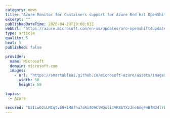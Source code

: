 ```yaml
---
category: news
title: "Azure Monitor for Containers support for Azure Red Hat OpenShift 4.X & OpenShift 4.X in preview"
excerpt: ""
publishedDateTime: 2020-04-29T19:00:03Z
webUrl: "https://azure.microsoft.com/en-us/updates/aro-openshift4update/"
type: article
quality: 5
heat: 5
published: false

provider:
  name: Microsoft
  domain: microsoft.com
  images:
    - url: "https://smartableai.github.io/microsoft-azure/assets/images/organizations/microsoft.com-50x50.jpg"
      width: 50
      height: 50

topics:
  - Azure

secured: "UzILw02iLMIqtv69+1MAfhu7cRi4O9ClWQuli1VRBbTXzJne6mqFmBfN34lrEEAixyZ211M6F3Nlmfnph6pxj0O63BeIODD9uNV7B8ApymfAWKnsGob8PGXbKXmp4ALV+u9HTZJ+XfQLEOIq0WGfJoyBWKMr3poiV24qlsQB6CeGqdltKKI8OcacALrFi2DJoOChhtFrBVgCZsSSfYNwgP8TreAf0nCuh7pQ9bNLTrS8/94xRt4jKye5MiVrvRO91AcEiNQlHnhbIt95j3QjZCBmPI1h0k4j7NSbnBmsREHAiozfKpLEXYzQv32tIo1YjZonx22jnRnrOG/KfdNT4w==;h7LBv4HRShoFac/uVSxNMA=="
---
```


